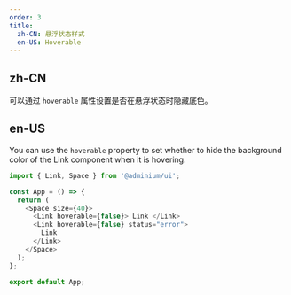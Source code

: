 ```yaml
---
order: 3
title:
  zh-CN: 悬浮状态样式
  en-US: Hoverable
---
```


## zh-CN

可以通过 `hoverable` 属性设置是否在悬浮状态时隐藏底色。

## en-US

You can use the `hoverable` property to set whether to hide the background color of the Link component when it is hovering.

```js
import { Link, Space } from '@adminium/ui';

const App = () => {
  return (
    <Space size={40}>
      <Link hoverable={false}> Link </Link>
      <Link hoverable={false} status="error">
        Link
      </Link>
    </Space>
  );
};

export default App;
```
